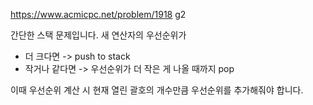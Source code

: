 <https://www.acmicpc.net/problem/1918> g2

간단한 스택 문제입니다.
새 연산자의 우선순위가

- 더 크다면 -> push to stack
- 작거나 같다면 -> 우선순위가 더 작은 게 나올 때까지 pop

이때 우선순위 계산 시 현재 열린 괄호의 개수만큼 우선순위를 추가해줘야 합니다.

